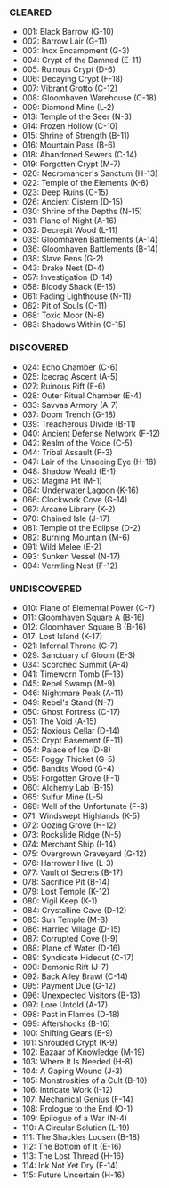 ### CLEARED
- 001: Black Barrow (G-10)
- 002: Barrow Lair (G-11)
- 003: Inox Encampment (G-3)
- 004: Crypt of the Damned (E-11)
- 005: Ruinous Crypt (D-6)
- 006: Decaying Crypt (F-18)
- 007: Vibrant Grotto (C-12)
- 008: Gloomhaven Warehouse (C-18)
- 009: Diamond Mine (L-2)
- 013: Temple of the Seer (N-3)
- 014: Frozen Hollow (C-10)
- 015: Shrine of Strength (B-11)
- 016: Mountain Pass (B-6)
- 018: Abandoned Sewers (C-14)
- 019: Forgotten Crypt (M-7)
- 020: Necromancer's Sanctum (H-13)
- 022: Temple of the Elements (K-8)
- 023: Deep Ruins (C-15)
- 026: Ancient Cistern (D-15)
- 030: Shrine of the Depths (N-15)
- 031: Plane of Night (A-16)
- 032: Decrepit Wood (L-11)
- 035: Gloomhaven Battlements (A-14)
- 036: Gloomhaven Battlements (B-14)
- 038: Slave Pens (G-2)
- 043: Drake Nest (D-4)
- 057: Investigation (D-14)
- 058: Bloody Shack (E-15)
- 061: Fading Lighthouse (N-11)
- 062: Pit of Souls (O-11)
- 068: Toxic Moor (N-8)
- 083: Shadows Within (C-15)

### DISCOVERED
- 024: Echo Chamber (C-6)
- 025: Icecrag Ascent (A-5)
- 027: Ruinous Rift (E-6)
- 028: Outer Ritual Chamber (E-4)
- 033: Savvas Armory (A-7)
- 037: Doom Trench (G-18)
- 039: Treacherous Divide (B-11)
- 040: Ancient Defense Network (F-12)
- 042: Realm of the Voice (C-5)
- 044: Tribal Assault (F-3)
- 047: Lair of the Unseeing Eye (H-18)
- 048: Shadow Weald (E-1)
- 063: Magma Pit (M-1)
- 064: Underwater Lagoon (K-16)
- 066: Clockwork Cove (G-14)
- 067: Arcane Library (K-2)
- 070: Chained Isle (J-17)
- 081: Temple of the Eclipse (D-2)
- 082: Burning Mountain (M-6)
- 091: Wild Melee (E-2)
- 093: Sunken Vessel (N-17)
- 094: Vermling Nest (F-12)

### UNDISCOVERED
- 010: Plane of Elemental Power (C-7)
- 011: Gloomhaven Square A (B-16)
- 012: Gloomhaven Square B (B-16)
- 017: Lost Island (K-17)
- 021: Infernal Throne (C-7)
- 029: Sanctuary of Gloom (E-3)
- 034: Scorched Summit (A-4)
- 041: Timeworn Tomb (F-13)
- 045: Rebel Swamp (M-9)
- 046: Nightmare Peak (A-11)
- 049: Rebel's Stand (N-7)
- 050: Ghost Fortress (C-17)
- 051: The Void (A-15)
- 052: Noxious Cellar (D-14)
- 053: Crypt Basement (F-11)
- 054: Palace of Ice (D-8)
- 055: Foggy Thicket (G-5)
- 056: Bandits Wood (G-4)
- 059: Forgotten Grove (F-1)
- 060: Alchemy Lab (B-15)
- 065: Sulfur Mine (L-5)
- 069: Well of the Unfortunate (F-8)
- 071: Windswept Highlands (K-5)
- 072: Oozing Grove (H-12)
- 073: Rockslide Ridge (N-5)
- 074: Merchant Ship (I-14)
- 075: Overgrown Graveyard (G-12)
- 076: Harrower Hive (L-3)
- 077: Vault of Secrets (B-17)
- 078: Sacrifice Pit (B-14)
- 079: Lost Temple (K-12)
- 080: Vigil Keep (K-1)
- 084: Crystalline Cave (D-12)
- 085: Sun Temple (M-3)
- 086: Harried Village (D-15)
- 087: Corrupted Cove (I-9)
- 088: Plane of Water (D-16)
- 089: Syndicate Hideout (C-17)
- 090: Demonic Rift (J-7)
- 092: Back Alley Brawl (C-14)
- 095: Payment Due (G-12)
- 096: Unexpected Visitors (B-13)
- 097: Lore Untold (A-17)
- 098: Past in Flames (D-18)
- 099: Aftershocks (B-16)
- 100: Shifting Gears (E-9)
- 101: Shrouded Crypt (K-9)
- 102: Bazaar of Knowledge (M-19)
- 103: Where It Is Needed (H-8)
- 104: A Gaping Wound (J-3)
- 105: Monstrosities of a Cult (B-10)
- 106: Intricate Work (I-12)
- 107: Mechanical Genius (F-14)
- 108: Prologue to the End (O-1)
- 109: Epilogue of a War (N-4)
- 110: A Circular Solution (L-19)
- 111: The Shackles Loosen (B-18)
- 112: The Bottom of It (E-16)
- 113: The Lost Thread (H-16)
- 114: Ink Not Yet Dry (E-14)
- 115: Future Uncertain (H-16)
